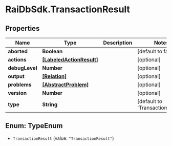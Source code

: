 # RaiDbSdk.TransactionResult

## Properties

Name | Type | Description | Notes
------------ | ------------- | ------------- | -------------
**aborted** | **Boolean** |  | [default to false]
**actions** | [**[LabeledActionResult]**](LabeledActionResult.md) |  | [optional] 
**debugLevel** | **Number** |  | [optional] 
**output** | [**[Relation]**](Relation.md) |  | [optional] 
**problems** | [**[AbstractProblem]**](AbstractProblem.md) |  | [optional] 
**version** | **Number** |  | [optional] 
**type** | **String** |  | [default to &#39;TransactionResult&#39;]



## Enum: TypeEnum


* `TransactionResult` (value: `"TransactionResult"`)





